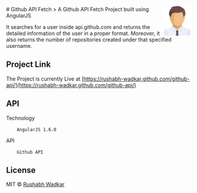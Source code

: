 <img src="images/titleIcon.jpg" align="right" width="80" />
# Github API Fetch 
> A Github API Fetch Project built using AngularJS

It searches for a user inside api.github.com and returns the detailed information of the user in a proper format. Moreover, it also returns the number of repositories created under that specified username.


## Project Link

The Project is currently Live at [https://rushabh-wadkar.github.com/github-api/](https://rushabh-wadkar.github.com/github-api/)
## API
Technology
```
	AngularJS 1.6.0
```
API
```
	Github API
```

## License

MIT © [Rushabh Wadkar](https://github.com/rushabh-wadkar/github-api/blob/master/LICENSE)
